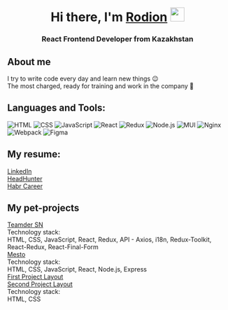 <h1 align="center">Hi there, I'm <a href="https://github.com/oldmilky" target="_blank">Rodion</a> 
<img src="https://github.com/blackcater/blackcater/raw/main/images/Hi.gif" height="32"/></h1>
<h3 align="center">React Frontend Developer from Kazakhstan</h3>

## About me
I try to write code every day and learn new things &#128521;  
The most charged, ready for training and work in the company &#129321;

## Languages and Tools:

![HTML](https://img.shields.io/badge/-HTML-22386a?style=for-the-badge&logo=html)
![CSS](https://img.shields.io/badge/-HTML-22386a?style=for-the-badge&logo=css)
![JavaScript](https://img.shields.io/badge/-HTML-22386a?style=for-the-badge&logo=javascript)
![React](https://img.shields.io/badge/-HTML-22386a?style=for-the-badge&logo=react)
![Redux](https://img.shields.io/badge/-HTML-22386a?style=for-the-badge&logo=redux)
![Node.js](https://img.shields.io/badge/-HTML-22386a?style=for-the-badge&logo=nodejs)
![MUI](https://img.shields.io/badge/-HTML-22386a?style=for-the-badge&logo=mui)
![Nginx](https://img.shields.io/badge/-HTML-22386a?style=for-the-badge&logo=nginx)
![Webpack](https://img.shields.io/badge/-HTML-22386a?style=for-the-badge&logo=webpack)
![Figma](https://img.shields.io/badge/-HTML-22386a?style=for-the-badge&logo=figma)

## My resume: 
<a href="https://www.linkedin.com/in/%D1%80%D0%BE%D0%B4%D0%B8%D0%BE%D0%BD-%D1%81%D1%82%D1%80%D0%B5%D0%BB%D0%BA%D0%BE%D0%B2-959953239/" target="_blank">LinkedIn</a><br>
<a href="https://hh.kz/resume/a2a73c9cff09e6f5ae0039ed1f4c6178326348" target="_blank">HeadHunter</a><br>
<a href="https://career.habr.com/oldmilky" target="_blank">Habr Career</a>

## My pet-projects
<a href="https://github.com/oldmilky/teamder" target="_blank">Teamder SN</a><br>
Technology stack:<br> HTML, CSS, JavaScript, React, Redux, API - Axios, i18n, Redux-Toolkit, React-Redux, React-Final-Form<br>
<a href="https://github.com/oldmilky/react-mesto-api-full" target="_blank">Mesto</a><br>
Technology stack:<br> HTML, CSS, JavaScript, React, Node.js, Express<br>
<a href="https://github.com/oldmilky/how-to-learn" target="_blank">First Project Layout</a><br>
<a href="https://github.com/oldmilky/russian-travel" target="_blank">Second Project Layout</a><br>
Technology stack:<br> HTML, CSS<br>